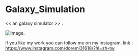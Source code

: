 # Galaxy_Simulation
<< an galaxy simulator >>  .

![Image](https://github.com/doremi31618/Galaxy_Simulation/blob/master/galaxy_simulator.gif).

if you like my work you can follow me on my instagram.
link : https://www.instagram.com/doremi31618/?hl=zh-tw
